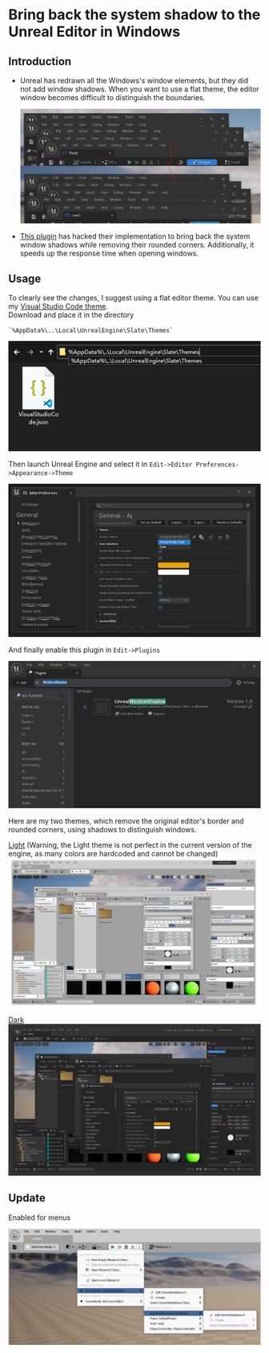# Bring back the system shadow to the Unreal Editor in Windows

## Introduction

* Unreal has redrawn all the Windows's window elements, but they did not add window shadows.
When you want to use a flat theme, the editor window becomes difficult to distinguish the boundaries.

    ![comparison](images/comparison.png)

* [This plugin](https://www.unrealengine.com/marketplace/slug/cde82875e27446b6b13799335c0889db) has hacked their implementation to bring back the system window shadows while removing their rounded corners. Additionally, it speeds up the response time when opening windows.  

## Usage

To clearly see the changes, I suggest using a flat editor theme. You can use my [Visual Studio Code theme](BorderlessLight.json).  
Download and place it in the directory

    `%AppData%\..\Local\UnrealEngine\Slate\Themes`

  ![change theme](images/theme.png)

  Then launch Unreal Engine and select it in `Edit->Editor Preferences->Appearance->Theme`

  ![active theme](images/active_theme.png)

  And finally enable this plugin in `Edit->Plugins`


  ![enable](images/enable.png)

Here are my two themes, which remove the original editor's border and rounded corners, using shadows to distinguish windows. 

  [Light](BorderlessLight.json) (Warning, the Light theme is not perfect in the current version of the engine, as many colors are hardcoded and cannot be changed)
  ![enable](images/light.png)

  [Dark](BorderlessDark.json)
  ![enable](images/dark.png)

## Update

  Enabled for menus

  ![flat_menu](images/flat_menu.png)